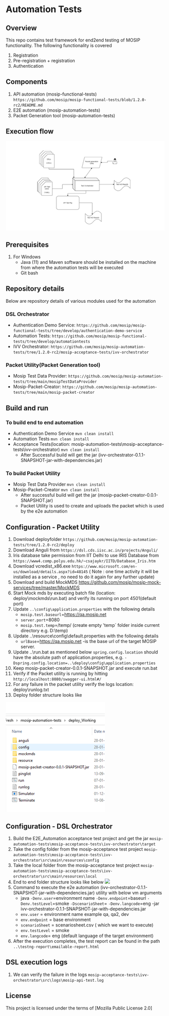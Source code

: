 # Automation Tests

## Overview
This repo contains test framework for end2end testing of MOSIP functionality.  The following functionality is covered
1. Registration 
1. Pre-registration + registration 
1. Authentication

## Components

1. API automation (mosip-functional-tests)
     `https://github.com/mosip/mosip-functional-tests/blob/1.2.0-rc2/README.md`
1. E2E automation (mosip-automation-tests)
1. Packet Generation tool (mosip-automation-tests)

## Execution flow	
![](docs/test-orchestrator.png)

## Prerequisites

1. For Windows
   * Java (11) and Maven  software should be installed on the machine from where the automation tests will be executed
   * Git bash
   
## Repository details
Below are repository details of various modules used for the automation

### DSL Orchestrator
* Authentication Demo Service: `https://github.com/mosip/mosip-functional-tests/tree/develop/authentication-demo-service `
* Automation Tests: `https://github.com/mosip/mosip-functional-tests/tree/develop/automationtests`
* IVV Orchestrator: `https://github.com/mosip/mosip-automation-tests/tree/1.2.0-rc2/mosip-acceptance-tests/ivv-orchestrator`

### Packet Utility(Packet Generation tool)
* Mosip Test Data Provider: `https://github.com/mosip/mosip-automation-tests/tree/main/mosipTestDataProvider`
* Mosip-Packet-Creator: `https://github.com/mosip/mosip-automation-tests/tree/main/mosip-packet-creator`


## Build and run
### To build end to end automation 
* Authentication Demo Service `mvn clean install`
* Automation Tests `mvn clean install`
* Acceptance Tests(location: mosip-automation-tests\mosip-acceptance-tests\ivv-orchestrator) `mvn clean install`
    - After Successful build will get the jar (ivv-orchestrator-0.1.1-SNAPSHOT-jar-with-dependencies.jar)

### To build Packet Utility
* Mosip Test Data Provider `mvn clean install`
* Mosip-Packet-Creator `mvn clean install`
    - After successful build will get the jar (mosip-packet-creator-0.0.1-SNAPSHOT.jar)
    - Packet Utility is used to create and uploads the packet which is used by the e2e automation


## Configuration - Packet Utility
1. Download deployfolder `https://github.com/mosip/mosip-automation-tests/tree/1.2.0-rc2/deploy`
1. Download Anguli from `https://dsl.cds.iisc.ac.in/projects/Anguli/` 
1. Iris database take permission from IIT Delhi to use IRIS Database from `https://www4.comp.polyu.edu.hk/~csajaykr/IITD/Database_Iris.htm` 
1. Download vcredist_x86.exe `https://www.microsoft.com/en-us/download/details.aspx?id=48145`
  ( Note : one time activity it will be installed as a service , no need to do it again for any further update)
1. Download and build MockMDS https://github.com/mosip/mosip-mock-services/tree/master/MockMDS
1. Start Mock mds by executing batch file (location: deploy\mockmds\run.bat) and verify its running on port 4501(default port)
1. Update `..\config\application.properties` with the following details
      * `mosip.test.baseurl`=https://qa.mosip.net
      * `server.port`=8080
      * `mosip.test.temp`=/temp/ (create empty 'temp` folder inside current directory e.g. D:\temp)
1. Update ..\resource\config\default.properties with the following details 
      * `urlBase`=https://qa.mosip.net -is the base url of the target MOSIP server.
1.	Update ..\run.bat as mentioned below
	`spring.config.location` should have the absolute path of application.properties, e.g.
    `-Dspring.config.location=..\deploy\config\application.properties`
1.	Keep mosip-packet-creator-0.0.1-SNAPSHOT.jar and execute run.bat
1.	Verify if the Packet utility is running by hitting `http://localhost:8080/swagger-ui.html#/ `
1.	For any failure in the packet utility verify the logs location: deploy\runlog.txt
1. Deploy folder structure looks like

  ![](docs/deploy-folder-structure1.png)


## Configuration - DSL Orchestrator
1. Build the E2E_Automation acceptance test project and get the jar  `mosip-automation-tests\mosip-acceptance-tests\ivv-orchestrator\target`
2. Take the config folder from the mosip-acceptance test project `mosip-automation-tests\mosip-acceptance-tests\ivv-orchestrator\src\main\resources\config`
3. Take the local folder from the mosip-acceptance test project `mosip-automation-tests\mosip-acceptance-tests\ivv-orchestrator\src\main\resources\local`
4. End to end folder structure looks like below
![](docs/e2efolder-structure.png)
1. Command to execute the e2e automation (ivv-orchestrator-0.1.1-SNAPSHOT-jar-with-dependencies.jar) utility with below vm arguments
     * java `-Denv.user`=environment name `-Denv.endpoint`=baseurl `-Denv.testLevel`=smoke `-DscenarioSheet`=<scenariosheetname> `-Denv.langcode`=eng -jar ivv-orchestrator-0.1.1-SNAPSHOT-jar-with-dependencies.jar
     * `env.user`  =  environment name example qa, qa2, dev
     * `env.endpoint` = base environment
     * `scenarioSheet` = scenariosheet.csv ( which we want to execute)
     * `env.testLevel` = smoke
     * `env.langcode`= eng (default language of the target environment)
1. After the execution completes, the test report can be found in the path `..\testng-report\emailable-report.html`

## DSL execution logs
1. We can verify the failure in the logs `mosip-acceptance-tests\ivv-orchestrator\src\logs\mosip-api-test.log`


## License
This project is licensed under the terms of [Mozilla Public License 2.0]
